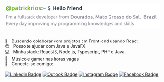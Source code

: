 ![](images/github-profile-description-min.png)


 <br/> :purple_heart: &nbsp; Buscando colaborar com projetos em Front-end usando React
 <br/> :blush: &nbsp; Posso te ajudar com Java e JavaFX
 <br/> :computer: &nbsp; Minha stack: ReactJS, Node.js, Typescript, PHP e Java
 <br/> 💬  &nbsp; Músico e gamer nas horas vagas
 <br/> :email: &nbsp; Conecte-se comigo: 
 <br/><br/>
 [![Linkedin Badge](https://img.shields.io/badge/-patrickriosf-blue?style=flat-square&logo=Linkedin&logoColor=white&link=https://www.linkedin.com/in/patrickriosf/)](https://www.linkedin.com/in/patrickriosf/) 
 [![Outlook Badge](https://img.shields.io/badge/-patrick.33.rios@hotmail.com-0099cc?style=flat-square&logo=MicrosoftOutlookk&logoColor=white&link=mailto:patrick.33.rios@hotmail.com)](mailto:patrick.33.rios@hotmail.com)
 [![Instagram Badge](https://img.shields.io/badge/-patrickriosf-purple?style=flat-square&logo=Instagram&logoColor=white&link=https://www.linkedin.com/in/patrickriosf/)](https://www.linkedin.com/in/patrickriosf/)
 [![Facebook Badge](https://img.shields.io/badge/-PatrickRios-blue?style=flat-square&logo=Facebook&logoColor=white&link=https://www.facebook.com/profile.php?id=100001905463519)](https://www.facebook.com/profile.php?id=100001905463519)

